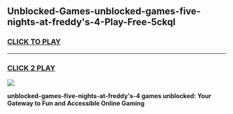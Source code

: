 
## Unblocked-Games-unblocked-games-five-nights-at-freddy's-4-Play-Free-5ckql
<h3>
<a href="https://premium76.site?title=unblocked-games-five-nights-at-freddy's-4&ref=15A">CLICK TO PLAY</a></h3>
<hr>

<h3>
<a href="https://premium76.site?title=unblocked-games-five-nights-at-freddy's-4&ref=15A">CLICK 2 PLAY</a>
  
</h3>

<a href="https://premium76.site?title=unblocked-games-five-nights-at-freddy's-4&ref=15A"><img src="https://clearcache.store/games.png"></a>


**unblocked-games-five-nights-at-freddy's-4 games unblocked: Your Gateway to Fun and Accessible Online Gaming**
